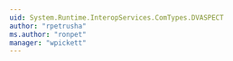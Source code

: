 ```yaml
---
uid: System.Runtime.InteropServices.ComTypes.DVASPECT
author: "rpetrusha"
ms.author: "ronpet"
manager: "wpickett"
---
```

